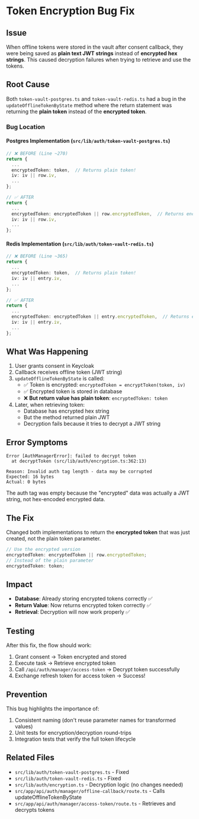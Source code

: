 # Token Encryption Bug Fix

## Issue

When offline tokens were stored in the vault after consent callback, they were being saved as **plain text JWT strings** instead of **encrypted hex strings**. This caused decryption failures when trying to retrieve and use the tokens.

## Root Cause

Both `token-vault-postgres.ts` and `token-vault-redis.ts` had a bug in the `updateOfflineTokenByState` method where the return statement was returning the **plain token** instead of the **encrypted token**.

### Bug Location

#### Postgres Implementation (`src/lib/auth/token-vault-postgres.ts`)

```typescript
// ❌ BEFORE (Line ~270)
return {
  ...
  encryptedToken: token,  // Returns plain token!
  iv: iv || row.iv,
  ...
};

// ✅ AFTER
return {
  ...
  encryptedToken: encryptedToken || row.encryptedToken,  // Returns encrypted token
  iv: iv || row.iv,
  ...
};
```

#### Redis Implementation (`src/lib/auth/token-vault-redis.ts`)

```typescript
// ❌ BEFORE (Line ~365)
return {
  ...
  encryptedToken: token,  // Returns plain token!
  iv: iv || entry.iv,
  ...
};

// ✅ AFTER
return {
  ...
  encryptedToken: encryptedToken || entry.encryptedToken,  // Returns encrypted token
  iv: iv || entry.iv,
  ...
};
```

## What Was Happening

1. User grants consent in Keycloak
2. Callback receives offline token (JWT string)
3. `updateOfflineTokenByState` is called:
   - ✅ Token is encrypted: `encryptedToken = encryptToken(token, iv)`
   - ✅ Encrypted token is stored in database
   - ❌ **But return value has plain token**: `encryptedToken: token`
4. Later, when retrieving token:
   - Database has encrypted hex string
   - But the method returned plain JWT
   - Decryption fails because it tries to decrypt a JWT string

## Error Symptoms

```
Error [AuthManagerError]: failed to decrypt token
  at decryptToken (src/lib/auth/encryption.ts:362:13)

Reason: Invalid auth tag length - data may be corrupted
Expected: 16 bytes
Actual: 0 bytes
```

The auth tag was empty because the "encrypted" data was actually a JWT string, not hex-encoded encrypted data.

## The Fix

Changed both implementations to return the **encrypted token** that was just created, not the plain token parameter.

```typescript
// Use the encrypted version
encryptedToken: encryptedToken || row.encryptedToken;
// Instead of the plain parameter
encryptedToken: token;
```

## Impact

- **Database**: Already storing encrypted tokens correctly ✅
- **Return Value**: Now returns encrypted token correctly ✅
- **Retrieval**: Decryption will now work properly ✅

## Testing

After this fix, the flow should work:

1. Grant consent → Token encrypted and stored
2. Execute task → Retrieve encrypted token
3. Call `/api/auth/manager/access-token` → Decrypt token successfully
4. Exchange refresh token for access token → Success!

## Prevention

This bug highlights the importance of:

1. Consistent naming (don't reuse parameter names for transformed values)
2. Unit tests for encryption/decryption round-trips
3. Integration tests that verify the full token lifecycle

## Related Files

- `src/lib/auth/token-vault-postgres.ts` - Fixed
- `src/lib/auth/token-vault-redis.ts` - Fixed
- `src/lib/auth/encryption.ts` - Decryption logic (no changes needed)
- `src/app/api/auth/manager/offline-callback/route.ts` - Calls updateOfflineTokenByState
- `src/app/api/auth/manager/access-token/route.ts` - Retrieves and decrypts tokens
